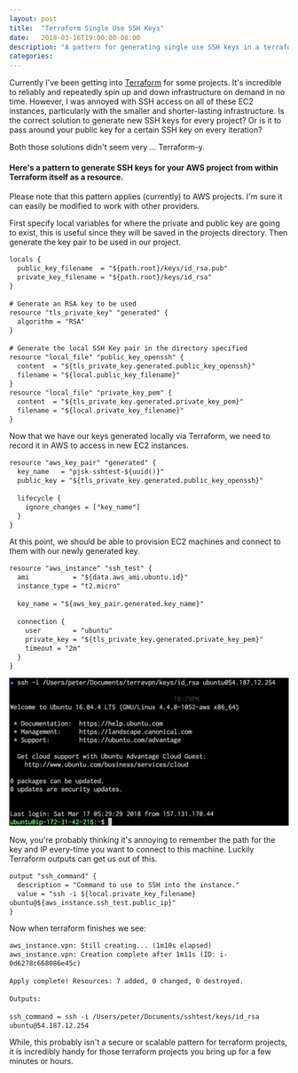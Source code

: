 ```yaml
---
layout: post
title:  "Terraform Single Use SSH Keys"
date:   2018-03-16T19:00:00-08:00
description: "A pattern for generating single use SSH keys in a terraform project"
categories:
---
```


Currently I've been getting into [Terraform](https://terraform.io/) for some projects. It's incredible to reliably and repeatedly spin up and down infrastructure on demand in no time. However, I was annoyed with SSH access on all of these EC2 instances, particularly with the smaller and shorter-lasting infrastructure. Is the correct solution to generate new SSH keys for every project? Or is it to pass around your public key for a certain SSH key on every iteration?

Both those solutions didn't seem very ... Terraform-y.

#### Here's a pattern to generate SSH keys for your AWS project from within Terraform itself as a resource.
Please note that this pattern applies (currently) to AWS projects. I'm sure it can easily be modified to work with other providers.

First specify local variables for where the private and public key are going to exist, this is useful since they will be saved in the projects directory. Then generate the key pair to be used in our project.

```
locals {
  public_key_filename  = "${path.root}/keys/id_rsa.pub"
  private_key_filename = "${path.root}/keys/id_rsa"
}

# Generate an RSA key to be used
resource "tls_private_key" "generated" {
  algorithm = "RSA"
}

# Generate the local SSH Key pair in the directory specified
resource "local_file" "public_key_openssh" {
  content  = "${tls_private_key.generated.public_key_openssh}"
  filename = "${local.public_key_filename}"
}
resource "local_file" "private_key_pem" {
  content  = "${tls_private_key.generated.private_key_pem}"
  filename = "${local.private_key_filename}"
}
```

Now that we have our keys generated locally via Terraform, we need to record it in AWS to access in new EC2 instances.

```
resource "aws_key_pair" "generated" {
  key_name   = "pjsk-sshtest-${uuid()}"
  public_key = "${tls_private_key.generated.public_key_openssh}"

  lifecycle {
    ignore_changes = ["key_name"]
  }
}
```

At this point, we should be able to provision EC2 machines and connect to them with our newly generated key.

```
resource "aws_instance" "ssh_test" {
  ami           = "${data.aws_ami.ubuntu.id}"
  instance_type = "t2.micro"

  key_name = "${aws_key_pair.generated.key_name}"

  connection {
    user        = "ubuntu"
    private_key = "${tls_private_key.generated.private_key_pem}"
    timeout = "2m"
  }
}
```

<img src="/assets/images/terraform-ssh-keys/ssh.png" style="max-width: 100%;">

Now, you're probably thinking it's annoying to remember the path for the key and IP every-time you want to connect to this machine. Luckily Terraform outputs can get us out of this.

```
output "ssh_command" {
  description = "Command to use to SSH into the instance."
  value = "ssh -i ${local.private_key_filename} ubuntu@${aws_instance.ssh_test.public_ip}"
}
```

Now when terraform finishes we see:

```
aws_instance.vpn: Still creating... (1m10s elapsed)
aws_instance.vpn: Creation complete after 1m11s (ID: i-0d6278c668086e45c)

Apply complete! Resources: 7 added, 0 changed, 0 destroyed.

Outputs:

ssh_command = ssh -i /Users/peter/Documents/sshtest/keys/id_rsa ubuntu@54.187.12.254
```

While, this probably isn't a secure or scalable pattern for terraform projects, it is incredibly handy for those terraform projects you bring up for a few minutes or hours.
